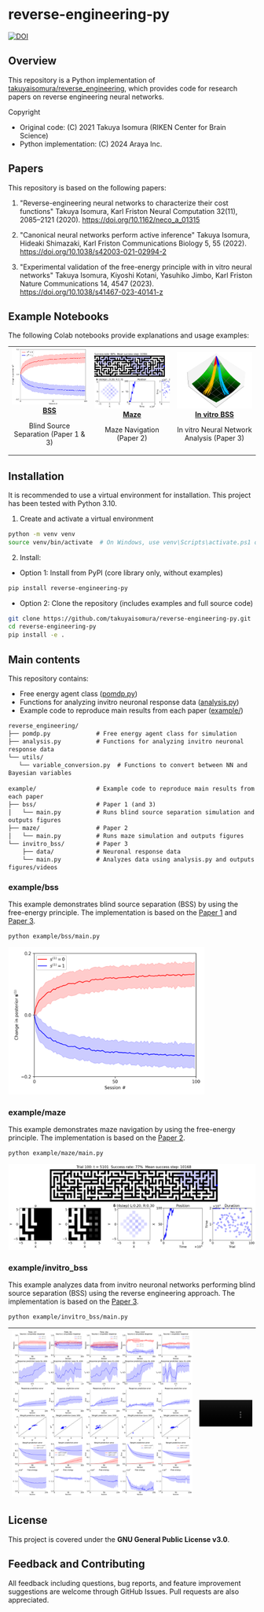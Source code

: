 # reverse-engineering-py
[![DOI](https://zenodo.org/badge/266333834.svg)](https://zenodo.org/badge/latestdoi/266333834)

## Overview
This repository is a Python implementation of [takuyaisomura/reverse_engineering](https://github.com/takuyaisomura/reverse_engineering), which provides code for research papers on reverse engineering neural networks.

Copyright
- Original code: (C) 2021 Takuya Isomura (RIKEN Center for Brain Science)
- Python implementation: (C) 2024 Araya Inc.

## Papers
This repository is based on the following papers:

1. "Reverse-engineering neural networks to characterize their cost functions"
    Takuya Isomura, Karl Friston
    Neural Computation 32(11), 2085–2121 (2020). https://doi.org/10.1162/neco_a_01315

2. "Canonical neural networks perform active inference"
    Takuya Isomura, Hideaki Shimazaki, Karl Friston
    Communications Biology 5, 55 (2022). https://doi.org/10.1038/s42003-021-02994-2

3. "Experimental validation of the free-energy principle with in vitro neural networks"
    Takuya Isomura, Kiyoshi Kotani, Yasuhiko Jimbo, Karl Friston
    Nature Communications 14, 4547 (2023). https://doi.org/10.1038/s41467-023-40141-z

## Example Notebooks
The following Colab notebooks provide explanations and usage examples:

<table>
  <tr>
    <td align="center" width="33%">
      <a href="https://drive.google.com/file/d/164bR0gO_1qHixJ96uNxvygY7JRdLH1XL/view?usp=sharing">
        <img src="assets/bss_thumbnail.png" width="100%" alt="BSS Example">
        <br><strong>BSS</strong>
      </a>
      <p>Blind Source Separation (Paper 1 & 3)</p>
    </td>
    <td align="center" width="33%">
      <a href="https://drive.google.com/file/d/12S1PHlCTLKTaf33YGWeTjbVxrRh5gWHz/view?usp=sharing">
        <img src="assets/maze_thumbnail.png" width="100%" alt="Maze Example">
        <br><strong>Maze</strong>
      </a>
      <p>Maze Navigation (Paper 2)</p>
    </td>
    <td align="center" width="33%">
      <a href="https://drive.google.com/file/d/15xBn8aQmnlyYSioFDnKw6plf5iDBYFos/view?usp=sharing">
        <img src="assets/invitro_bss_thumbnail.png" width="100%" alt="In vitro BSS Example">
        <br><strong>In vitro BSS</strong>
      </a>
      <p>In vitro Neural Network Analysis (Paper 3)</p>
    </td>
  </tr>
</table>

## Installation
It is recommended to use a virtual environment for installation. This project has been tested with Python 3.10.
1. Create and activate a virtual environment
```bash
python -m venv venv
source venv/bin/activate  # On Windows, use venv\Scripts\activate.ps1 or activate.bat
```
2. Install:
- Option 1: Install from PyPI (core library only, without examples)
```bash
pip install reverse-engineering-py
```

- Option 2: Clone the repository (includes examples and full source code)
```bash
git clone https://github.com/takuyaisomura/reverse-engineering-py.git
cd reverse-engineering-py
pip install -e .
```

## Main contents
This repository contains:
- Free energy agent class ([pomdp.py](reverse_engineering/pomdp.py))
- Functions for analyzing invitro neuronal response data ([analysis.py](reverse_engineering/analysis.py))
- Example code to reproduce main results from each paper ([example/](example/))

```
reverse_engineering/
├── pomdp.py             # Free energy agent class for simulation
├── analysis.py          # Functions for analyzing invitro neuronal response data
└── utils/
   └── variable_conversion.py  # Functions to convert between NN and Bayesian variables

example/                 # Example code to reproduce main results from each paper
├── bss/                 # Paper 1 (and 3)
│   └── main.py          # Runs blind source separation simulation and outputs figures
├── maze/                # Paper 2
│   └── main.py          # Runs maze simulation and outputs figures
└── invitro_bss/         # Paper 3
    ├── data/            # Neuronal response data
    └── main.py          # Analyzes data using analysis.py and outputs figures/videos
```

### example/bss
This example demonstrates blind source separation (BSS) by using the free-energy principle.
The implementation is based on the [Paper 1](https://doi.org/10.1162/neco_a_01315) and [Paper 3](https://doi.org/10.1038/s41467-023-40141-z).
```bash
python example/bss/main.py
```
<img src="example/bss/output/bss.png" height="300" alt="example bss output">

### example/maze
This example demonstrates maze navigation by using the free-energy principle.
The implementation is based on the [Paper 2](https://doi.org/10.1038/s42003-021-02994-2).
```bash
python example/maze/main.py
```
![example maze output](example/maze/output/maze_sample1_trial100_E0.25.png)

### example/invitro_bss
This example analyzes data from invitro neuronal networks performing blind source separation (BSS) using the reverse engineering approach.
The implementation is based on the [Paper 3](https://doi.org/10.1038/s41467-023-40141-z).
```bash
python example/invitro_bss/main.py
```
| <img src="example/invitro_bss/output/fig.png" width="100%" alt="example invitro-bss output"> | <video controls autoplay loop muted src="https://github.com/user-attachments/assets/88d4ef4e-8704-44fc-88a3-6cbe187ae5b5" width="100%"></video> |
|:---:|:---:|

## License
This project is covered under the **GNU General Public License v3.0**.

## Feedback and Contributing
All feedback including questions, bug reports, and feature improvement suggestions are welcome through GitHub Issues.
Pull requests are also appreciated.
